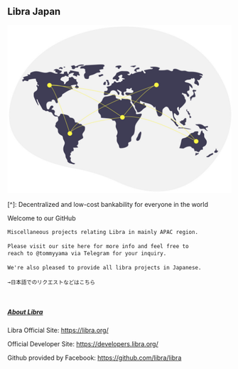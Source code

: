 

## Libra Japan

![undraw_connected_world_wuay](undraw_connected_world_wuay.jpg)

[^]: Decentralized and low-cost bankability for everyone in the world



 Welcome to our GitHub

```
Miscellaneous projects relating Libra in mainly APAC region.

Please visit our site here for more info and feel free to 
reach to @tommyyama via Telegram for your inquiry. 

We're also pleased to provide all libra projects in Japanese.

→日本語でのリクエストなどはこちら 



```



##### <u>About Libra</u>

Libra Official Site: https://libra.org/

Official Developer Site: https://developers.libra.org/

Github provided by Facebook: https://github.com/libra/libra